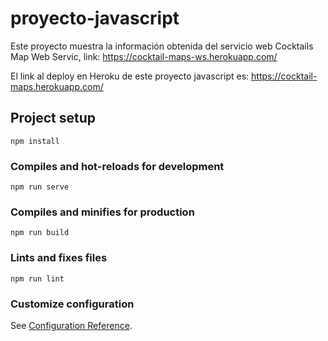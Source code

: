 # proyecto-javascript

Este proyecto muestra la información obtenida del servicio web Cocktails Map Web Servic, link: https://cocktail-maps-ws.herokuapp.com/

El link al deploy en Heroku de este proyecto javascript es: https://cocktail-maps.herokuapp.com/

## Project setup
```
npm install
```

### Compiles and hot-reloads for development
```
npm run serve
```

### Compiles and minifies for production
```
npm run build
```

### Lints and fixes files
```
npm run lint
```

### Customize configuration
See [Configuration Reference](https://cli.vuejs.org/config/).
